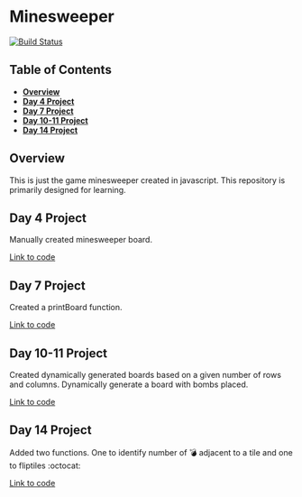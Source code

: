 # Minesweeper
[![Build Status](https://travis-ci.org/onenetworkguy/minesweeper.svg?branch=master)](https://travis-ci.org/onenetworkguy/minesweeper)

## Table of Contents

* **[Overview](#overview)**
* **[Day 4 Project](#day-4-project)**
* **[Day 7 Project](#day-7-project)**
* **[Day 10-11 Project](#day-10-11-project)**
* **[Day 14 Project](#day-14-project)**

## Overview

This is just the game minesweeper created in javascript. This repository is primarily designed for learning.

## Day 4 Project
Manually created minesweeper board.

[Link to code](https://github.com/onenetworkguy/minesweeper/tree/day_4)

## Day 7 Project
Created a printBoard function.

[Link to code](https://github.com/onenetworkguy/minesweeper/tree/day_7)

## Day 10-11 Project
Created dynamically generated boards based on a given number of rows and columns. Dynamically generate a board with bombs placed.

[Link to code](https://github.com/onenetworkguy/minesweeper/tree/day_10_11)

## Day 14 Project
Added two functions. One to identify number of :bomb: adjacent to a tile and one to fliptiles :octocat:

[Link to code](https://github.com/onenetworkguy/minesweeper/tree/day_14)
